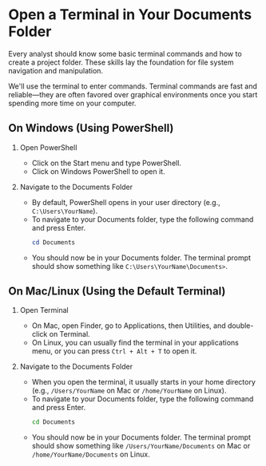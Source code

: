# Open a Terminal in Your Documents Folder

Every analyst should know some basic terminal commands and how to create a project folder. 
These skills lay the foundation for file system navigation and manipulation.

We'll use the terminal to enter commands. 
Terminal commands are fast and reliable—they are often favored over graphical environments once you start spending more time on your computer.

## On Windows (Using PowerShell)

1. Open PowerShell
   - Click on the Start menu and type PowerShell.
   - Click on Windows PowerShell to open it.

2. Navigate to the Documents Folder
   - By default, PowerShell opens in your user directory (e.g., `C:\Users\YourName`).
   - To navigate to your Documents folder, type the following command and press Enter.
     ```powershell
     cd Documents
     ```
   - You should now be in your Documents folder. The terminal prompt should show something like `C:\Users\YourName\Documents>`.

## On Mac/Linux (Using the Default Terminal)

1. Open Terminal
   - On Mac, open Finder, go to Applications, then Utilities, and double-click on Terminal.
   - On Linux, you can usually find the terminal in your applications menu, or you can press `Ctrl + Alt + T` to open it.

2. Navigate to the Documents Folder
   - When you open the terminal, it usually starts in your home directory (e.g., `/Users/YourName` on Mac or `/home/YourName` on Linux).
   - To navigate to your Documents folder, type the following command and press Enter.
     ```bash
     cd Documents
     ```
   - You should now be in your Documents folder. The terminal prompt should show something like `/Users/YourName/Documents` on Mac or `/home/YourName/Documents` on Linux.

